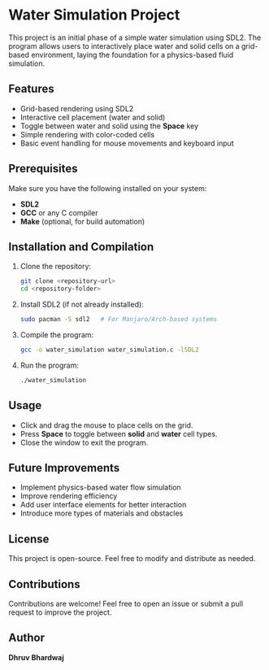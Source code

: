 # Water Simulation Project

This project is an initial phase of a simple water simulation using SDL2. The program allows users to interactively place water and solid cells on a grid-based environment, laying the foundation for a physics-based fluid simulation.

## Features
- Grid-based rendering using SDL2
- Interactive cell placement (water and solid)
- Toggle between water and solid using the **Space** key
- Simple rendering with color-coded cells
- Basic event handling for mouse movements and keyboard input

## Prerequisites
Make sure you have the following installed on your system:
- **SDL2**
- **GCC** or any C compiler
- **Make** (optional, for build automation)

## Installation and Compilation
1. Clone the repository:
   ```sh
   git clone <repository-url>
   cd <repository-folder>
   ```
2. Install SDL2 (if not already installed):
   ```sh
   sudo pacman -S sdl2   # For Manjaro/Arch-based systems
   ```
3. Compile the program:
   ```sh
   gcc -o water_simulation water_simulation.c -lSDL2
   ```
4. Run the program:
   ```sh
   ./water_simulation
   ```

## Usage
- Click and drag the mouse to place cells on the grid.
- Press **Space** to toggle between **solid** and **water** cell types.
- Close the window to exit the program.

## Future Improvements
- Implement physics-based water flow simulation
- Improve rendering efficiency
- Add user interface elements for better interaction
- Introduce more types of materials and obstacles

## License
This project is open-source. Feel free to modify and distribute as needed.

## Contributions
Contributions are welcome! Feel free to open an issue or submit a pull request to improve the project.

## Author
**Dhruv Bhardwaj**


